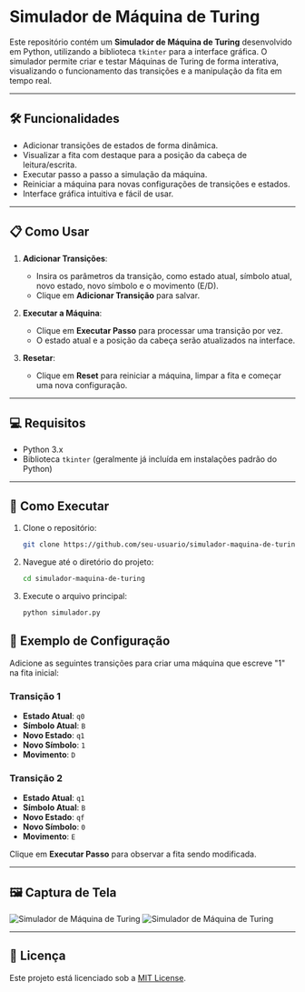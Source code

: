 # Simulador de Máquina de Turing

Este repositório contém um **Simulador de Máquina de Turing** desenvolvido em Python, utilizando a biblioteca `tkinter` para a interface gráfica. O simulador permite criar e testar Máquinas de Turing de forma interativa, visualizando o funcionamento das transições e a manipulação da fita em tempo real.

---

## 🛠️ Funcionalidades
- Adicionar transições de estados de forma dinâmica.
- Visualizar a fita com destaque para a posição da cabeça de leitura/escrita.
- Executar passo a passo a simulação da máquina.
- Reiniciar a máquina para novas configurações de transições e estados.
- Interface gráfica intuitiva e fácil de usar.

---

## 📋 Como Usar
1. **Adicionar Transições**:
   - Insira os parâmetros da transição, como estado atual, símbolo atual, novo estado, novo símbolo e o movimento (E/D).
   - Clique em **Adicionar Transição** para salvar.

2. **Executar a Máquina**:
   - Clique em **Executar Passo** para processar uma transição por vez.
   - O estado atual e a posição da cabeça serão atualizados na interface.

3. **Resetar**:
   - Clique em **Reset** para reiniciar a máquina, limpar a fita e começar uma nova configuração.

---

## 💻 Requisitos
- Python 3.x
- Biblioteca `tkinter` (geralmente já incluída em instalações padrão do Python)

---

## 🚀 Como Executar
1. Clone o repositório:
   ```bash
   git clone https://github.com/seu-usuario/simulador-maquina-de-turing.git

2. Navegue até o diretório do projeto:
   ```bash
   cd simulador-maquina-de-turing

3. Execute o arquivo principal:
   ```bash
   python simulador.py

## 🧪 Exemplo de Configuração

Adicione as seguintes transições para criar uma máquina que escreve "1" na fita inicial:

### **Transição 1**
- **Estado Atual**: `q0`
- **Símbolo Atual**: `B`
- **Novo Estado**: `q1`
- **Novo Símbolo**: `1`
- **Movimento**: `D`

### **Transição 2**
- **Estado Atual**: `q1`
- **Símbolo Atual**: `B`
- **Novo Estado**: `qf`
- **Novo Símbolo**: `0`
- **Movimento**: `E`

Clique em **Executar Passo** para observar a fita sendo modificada.

---

## 🖼️ Captura de Tela

![Simulador de Máquina de Turing](./mt.png)
![Simulador de Máquina de Turing](./mt_q0.png)

---

## 📄 Licença

Este projeto está licenciado sob a [MIT License](LICENSE).


